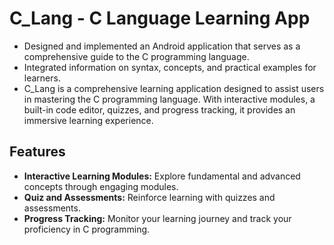 # C_Lang - C Language Learning App

-  Designed and implemented an Android application that serves as a comprehensive guide to the C programming language.
-  Integrated information on syntax, concepts, and practical examples for learners.
-  C_Lang is a comprehensive learning application designed to assist users in mastering the C programming language. With interactive modules,
  a built-in code editor, quizzes, and progress tracking, it provides an immersive learning experience.

## Features

- **Interactive Learning Modules:** Explore fundamental and advanced concepts through engaging modules.
- **Quiz and Assessments:** Reinforce learning with quizzes and assessments.
- **Progress Tracking:** Monitor your learning journey and track your proficiency in C programming.


